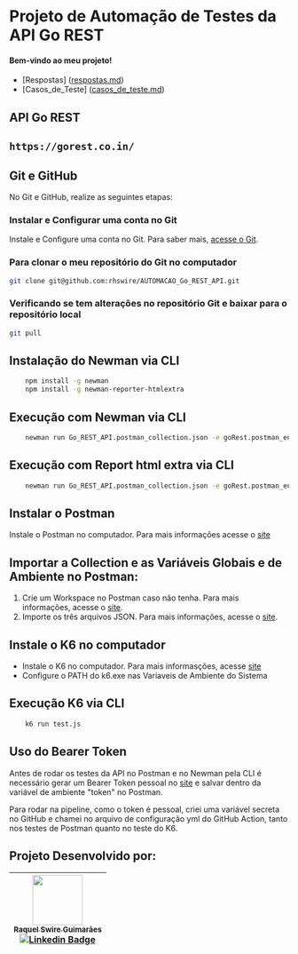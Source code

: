 # Projeto de Automação de Testes da API Go REST

#### Bem-vindo ao meu projeto!

- [Respostas] ([respostas.md](https://github.com/rhswire/AUTOMACAO_Go_REST_API/blob/main/respostas.md))
- [Casos_de_Teste] ([casos_de_teste.md](https://github.com/rhswire/AUTOMACAO_Go_REST_API/blob/main/casos_de_teste.md))


## API Go REST

## `https://gorest.co.in/`

## Git e GitHub

No Git e GitHub, realize as seguintes etapas:

### **Instalar e Configurar uma conta no Git** 

Instale e Configure uma conta no Git. Para saber mais, [acesse o Git](https://git-scm.com/download/win).

### **Para clonar o meu repositório do Git no computador**

 ```sh default
 git clone git@github.com:rhswire/AUTOMACAO_Go_REST_API.git
 ```

### **Verificando se tem alterações no repositório Git e baixar para o repositório local**

 ```sh default
 git pull
 ```

## Instalação do Newman via CLI
```bash
    npm install -g newman
    npm install -g newman-reporter-htmlextra
```

## Execução com Newman via CLI
```bash
    newman run Go_REST_API.postman_collection.json -e goRest.postman_environment.json -g goRest.postman_globals.json
```

## Execução com Report html extra via CLI
```bash
    newman run Go_REST_API.postman_collection.json -e goRest.postman_environment.json -g goRest.postman_globals.json -r htmlextra
```

## Instalar o Postman

Instale o Postman no computador. Para mais informações acesse o [site](https://www.postman.com/downloads/)

## Importar a Collection e as Variáveis Globais e de Ambiente no Postman:

1. Crie um Workspace no Postman caso não tenha. Para mais informações, acesse o [site](https://www.softwaretestinghelp.com/postman-collections-import-export-generate-code/).
2. Importe os três arquivos JSON. Para mais informações, acesse o [site](https://www.softwaretestinghelp.com/postman-collections-import-export-generate-code/).

## Instale o K6 no computador

- Instale o K6 no computador. Para mais informasções, acesse [site](https://k6.io/docs/get-started/installation/)
- Configure o PATH do k6.exe nas Variaveis de Ambiente do Sistema
  
## Execução K6 via CLI
```bash
    k6 run test.js
```
## Uso do Bearer Token

Antes de rodar os testes da API no Postman e no Newman pela CLI é necessário gerar um Bearer Token pessoal no [site](https://gorest.co.in/) e salvar dentro da variável de ambiente "token" no Postman.

Para rodar na pipeline, como o token é pessoal, criei uma variável secreta no GitHub e chamei no arquivo de configuração yml do GitHub Action, tanto nos testes de Postman quanto no teste do K6.

## Projeto Desenvolvido por: 
 | [<img loading="lazy" src="https://avatars.githubusercontent.com/u/93127535" width=90><br/><sub>Raquel Swire Guimarães</sub>](https://github.com/rhswire)<br/>[![Linkedin Badge](https://img.shields.io/badge/-LinkedIn-blue?style=flat-square&logo=Linkedin&logoColor=white&link=https://www.linkedin.com/in/rhswire)](https://www.linkedin.com/in/rhswire) | 
| :----------------------------------------------------------: | 